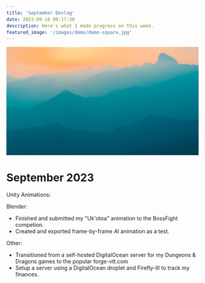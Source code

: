 ```yaml
---
title: 'September Devlog'
date: 2023-09-10 00:17:30
description: Here's what I made progress on this week.
featured_image: '/images/demo/demo-square.jpg'
---
```


![](/images/demo/demo-landscape.jpg)

# September 2023

Unity Animations:

Blender:
- Finished and submitted my "Uk'otoa" animation to the BossFight competion. 
- Created and exported frame-by-frame AI animation as a test.

Other:
- Transitioned from a self-hosted DigitalOcean server for my Dungeons & Dragons games to the popular forge-vtt.com
- Setup a server using a DigitalOcean droplet and Firefly-III to track my finances.